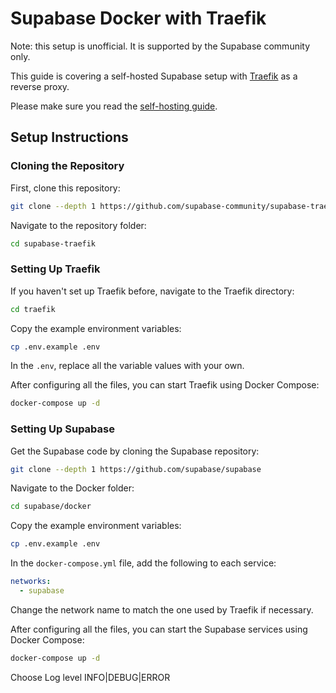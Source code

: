 # Supabase Docker with Traefik

Note: this setup is unofficial. It is supported by the Supabase community only.

This guide is covering a self-hosted Supabase setup with [Traefik](https://github.com/traefik/traefik) as a reverse proxy.

Please make sure you read the [self-hosting guide](https://supabase.io/docs/guides/self-hosting#running-supabase).

## Setup Instructions

### Cloning the Repository

First, clone this repository:

```bash
git clone --depth 1 https://github.com/supabase-community/supabase-traefik
```

Navigate to the repository folder:
```bash
cd supabase-traefik
```

### Setting Up Traefik

If you haven't set up Traefik before, navigate to the Traefik directory:

```bash
cd traefik
```

Copy the example environment variables:

```bash
cp .env.example .env
```

In the `.env`, replace all the variable values with your own.


After configuring all the files, you can start Traefik using Docker Compose:

```bash
docker-compose up -d
```

### Setting Up Supabase

Get the Supabase code by cloning the Supabase repository:

```bash
git clone --depth 1 https://github.com/supabase/supabase
```

Navigate to the Docker folder:

```bash
cd supabase/docker
```

Copy the example environment variables:

```bash
cp .env.example .env
```

In the `docker-compose.yml` file, add the following to each service:

```yaml
networks:
  - supabase
```

Change the network name to match the one used by Traefik if necessary.

After configuring all the files, you can start the Supabase services using Docker Compose:

```bash
docker-compose up -d
```
Choose Log level INFO|DEBUG|ERROR

